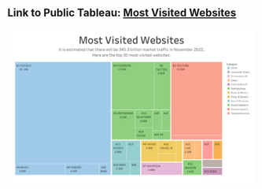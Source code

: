 ## Link to Public Tableau: [Most Visited Websites](https://public.tableau.com/app/profile/elmoallistair/viz/MostVisitedWebsites/Dashboard1)

![preview](Most_Visited_Websites.png)